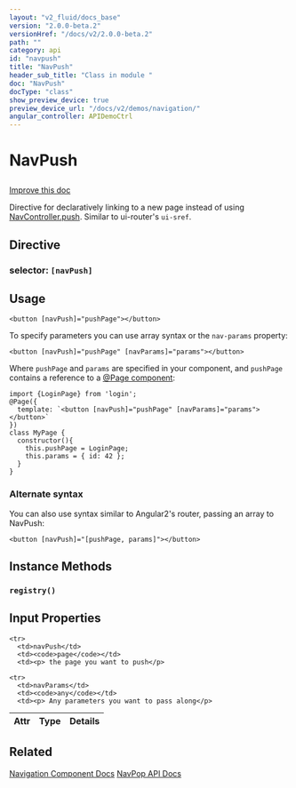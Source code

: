 ```yaml
---
layout: "v2_fluid/docs_base"
version: "2.0.0-beta.2"
versionHref: "/docs/v2/2.0.0-beta.2"
path: ""
category: api
id: "navpush"
title: "NavPush"
header_sub_title: "Class in module "
doc: "NavPush"
docType: "class"
show_preview_device: true
preview_device_url: "/docs/v2/demos/navigation/"
angular_controller: APIDemoCtrl 
---
```










<h1 class="api-title">


NavPush






</h1>

<a class="improve-v2-docs" href='http://github.com/driftyco/ionic/edit/2.0/ionic/components/nav/nav-push.ts#L2'>
Improve this doc
</a>






<p>Directive for declaratively linking to a new page instead of using
<a href='../NavController/#push'>NavController.push</a>. Similar to ui-router&#39;s <code>ui-sref</code>.</p>


<h2>Directive</h2>
<h3>selector: <code>[navPush]</code></h3>
<!-- @usage tag -->

<h2>Usage</h2>

<pre><code class="lang-html">&lt;button [navPush]=&quot;pushPage&quot;&gt;&lt;/button&gt;
</code></pre>
<p>To specify parameters you can use array syntax or the <code>nav-params</code> property:</p>
<pre><code class="lang-html">&lt;button [navPush]=&quot;pushPage&quot; [navParams]=&quot;params&quot;&gt;&lt;/button&gt;
</code></pre>
<p>Where <code>pushPage</code> and <code>params</code> are specified in your component, and <code>pushPage</code>
contains a reference to a <a href="../../../config/Page/">@Page component</a>:</p>
<pre><code class="lang-ts">import {LoginPage} from &#39;login&#39;;
@Page({
  template: `&lt;button [navPush]=&quot;pushPage&quot; [navParams]=&quot;params&quot;&gt;&lt;/button&gt;`
})
class MyPage {
  constructor(){
    this.pushPage = LoginPage;
    this.params = { id: 42 };
  }
}
</code></pre>
<h3 id="alternate-syntax">Alternate syntax</h3>
<p>You can also use syntax similar to Angular2&#39;s router, passing an array to
NavPush:</p>
<pre><code class="lang-html">&lt;button [navPush]=&quot;[pushPage, params]&quot;&gt;&lt;/button&gt;
</code></pre>




<!-- @property tags -->



<!-- instance methods on the class -->

<h2>Instance Methods</h2>

<div id="registry"></div>

<h3>
<code>registry()</code>
  

</h3>











<!-- input methods on the class -->
<h2>Input Properties</h2>
<table class="table param-table" style="margin:0;">
  <thead>
    <tr>
      <th>Attr</th>
      <th>Type</th>
      <th>Details</th>
    </tr>
  </thead>
  <tbody>
    
    <tr>
      <td>navPush</td>
      <td><code>page</code></td>
      <td><p> the page you want to push</p>
</td>
    </tr>
    
    <tr>
      <td>navParams</td>
      <td><code>any</code></td>
      <td><p> Any parameters you want to pass along</p>
</td>
    </tr>
    
  </tbody>
</table><!-- related link -->

<h2>Related</h2>

<a href='/docs/v2/components#navigation'>Navigation Component Docs</a>
<a href='../NavPop'>NavPop API Docs</a><!-- end content block -->


<!-- end body block -->


